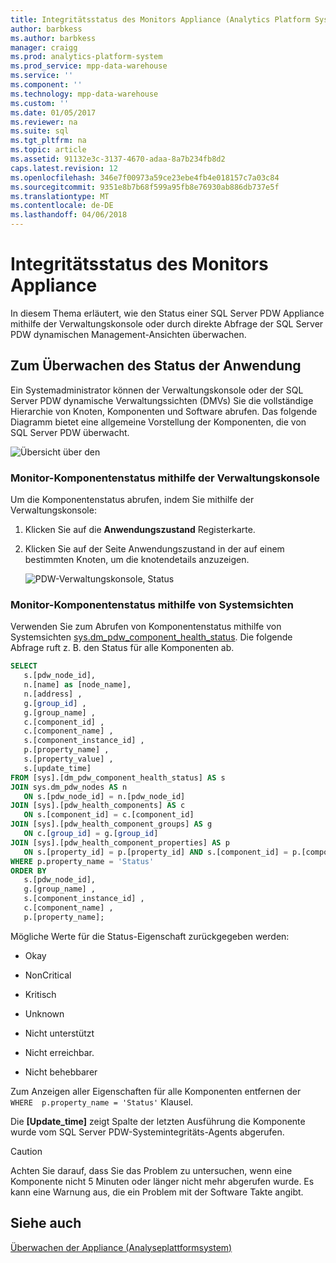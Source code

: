 ```yaml
---
title: Integritätsstatus des Monitors Appliance (Analytics Platform System)
author: barbkess
ms.author: barbkess
manager: craigg
ms.prod: analytics-platform-system
ms.prod_service: mpp-data-warehouse
ms.service: ''
ms.component: ''
ms.technology: mpp-data-warehouse
ms.custom: ''
ms.date: 01/05/2017
ms.reviewer: na
ms.suite: sql
ms.tgt_pltfrm: na
ms.topic: article
ms.assetid: 91132e3c-3137-4670-adaa-8a7b234fb8d2
caps.latest.revision: 12
ms.openlocfilehash: 346e7f00973a59ce23ebe4fb4e018157c7a03c84
ms.sourcegitcommit: 9351e8b7b68f599a95fb8e76930ab886db737e5f
ms.translationtype: MT
ms.contentlocale: de-DE
ms.lasthandoff: 04/06/2018
---
```

# <a name="monitor-appliance-health-state"></a>Integritätsstatus des Monitors Appliance
In diesem Thema erläutert, wie den Status einer SQL Server PDW Appliance mithilfe der Verwaltungskonsole oder durch direkte Abfrage der SQL Server PDW dynamischen Management-Ansichten überwachen.  
  
## <a name="to-monitor-the-appliance-state"></a>Zum Überwachen des Status der Anwendung  
Ein Systemadministrator können der Verwaltungskonsole oder der SQL Server PDW dynamische Verwaltungssichten (DMVs) Sie die vollständige Hierarchie von Knoten, Komponenten und Software abrufen. Das folgende Diagramm bietet eine allgemeine Vorstellung der Komponenten, die von SQL Server PDW überwacht.  
  
![Übersicht über den](./media/monitor-appliance-health-state/SQL_Server_PDW_Monitoring_Overview.png "SQL_Server_PDW_Monitoring_Overview")  
  
### <a name="monitor-component-status-by-using-the-admin-console"></a>Monitor-Komponentenstatus mithilfe der Verwaltungskonsole  
Um die Komponentenstatus abrufen, indem Sie mithilfe der Verwaltungskonsole:  
  
1.  Klicken Sie auf die **Anwendungszustand** Registerkarte.  
  
2.  Klicken Sie auf der Seite Anwendungszustand in der auf einem bestimmten Knoten, um die knotendetails anzuzeigen.  
  
    ![PDW-Verwaltungskonsole, Status](./media/monitor-appliance-health-state/SQL_Server_PDW_AdminConsol_State.png "SQL_Server_PDW_AdminConsol_State")  
  
### <a name="monitor-component-status-by-using-system-views"></a>Monitor-Komponentenstatus mithilfe von Systemsichten  
Verwenden Sie zum Abrufen von Komponentenstatus mithilfe von Systemsichten [sys.dm_pdw_component_health_status](../relational-databases/system-dynamic-management-views/sys-dm-pdw-component-health-status-transact-sql.md). Die folgende Abfrage ruft z. B. den Status für alle Komponenten ab.  
  
```sql  
SELECT   
   s.[pdw_node_id],  
   n.[name] as [node_name],  
   n.[address] ,  
   g.[group_id] ,  
   g.[group_name] ,  
   c.[component_id] ,  
   c.[component_name] ,  
   s.[component_instance_id] ,   
   p.[property_name] ,  
   s.[property_value] ,  
   s.[update_time]  
FROM [sys].[dm_pdw_component_health_status] AS s  
JOIN sys.dm_pdw_nodes AS n   
   ON s.[pdw_node_id] = n.[pdw_node_id]  
JOIN [sys].[pdw_health_components] AS c   
   ON s.[component_id] = c.[component_id]  
JOIN [sys].[pdw_health_component_groups] AS g   
   ON c.[group_id] = g.[group_id]  
JOIN [sys].[pdw_health_component_properties] AS p   
   ON s.[property_id] = p.[property_id] AND s.[component_id] = p.[component_id]  
WHERE p.property_name = 'Status'  
ORDER BY  
   s.[pdw_node_id],  
   g.[group_name] ,   
   s.[component_instance_id] ,  
   c.[component_name] ,   
   p.[property_name];  
```  
  
Mögliche Werte für die Status-Eigenschaft zurückgegeben werden:  
  
-   Okay  
  
-   NonCritical  
  
-   Kritisch  
  
-   Unknown  
  
-   Nicht unterstützt  
  
-   Nicht erreichbar.  
  
-   Nicht behebbarer  
  
Zum Anzeigen aller Eigenschaften für alle Komponenten entfernen der `WHERE  p.property_name = 'Status'` Klausel.  
  
Die **[Update_time]** zeigt Spalte der letzten Ausführung die Komponente wurde vom SQL Server PDW-Systemintegritäts-Agents abgerufen.  
  
> [!CAUTION]  
> Achten Sie darauf, dass Sie das Problem zu untersuchen, wenn eine Komponente nicht 5 Minuten oder länger nicht mehr abgerufen wurde. Es kann eine Warnung aus, die ein Problem mit der Software Takte angibt.  
  
## <a name="see-also"></a>Siehe auch  
<!-- MISSING LINKS [Common Metadata Query Examples &#40;SQL Server PDW&#41;](../sqlpdw/common-metadata-query-examples-sql-server-pdw.md)  -->  
[Überwachen der Appliance &#40;Analyseplattformsystem&#41;](appliance-monitoring.md)  
  
